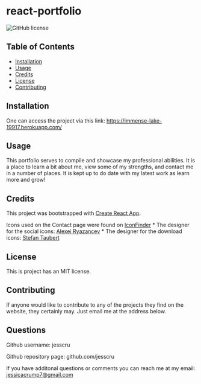 # react-portfolio

![GitHub license](https://img.shields.io/badge/license-MIT-blue.svg)

## Table of Contents 

* [Installation](#installation)
* [Usage](#usage)
* [Credits](#credits)
* [License](#license)
* [Contributing](#contributing)

## Installation

One can access the project via this link: https://immense-lake-19917.herokuapp.com/

## Usage 

This portfolio serves to compile and showcase my professional abilities. It is a place to learn a bit about me, view some of my strengths, and contact me in a number of places. It is kept up to do date with my latest work as learn more and grow! 

<!-- The landing page of the site is as seen below:

![landing page screenshot]("src/assets/images/home-screenshot")

The resume page appears as below:

![resume page screenshot]("src/assets/images/Resume-screenshot")

The portfolio page appears as below:

![portfolio page screenshot]("src/assets/images/portfolio-screenshot")

The contact page appears as below:

![contact page screenshot]("src/assets/images/contact-screeshot.png") -->


## Credits

This project was bootstrapped with [Create React App](https://github.com/facebook/create-react-app).

Icons used on the Contact page were found on [IconFinder](https://www.iconfinder.com) 
    * The designer for the social icons: [Alexei Ryazancev](https://www.iconfinder.com/GlumPix)
    * The designer for the download icons: [Stefan Taubert](https://www.iconfinder.com/stefantaubert)

## License

This is project has an MIT license. 

## Contributing

If anyone would like to contribute to any of the projects they find on the website, they certainly may. Just email me at the address below. 

## Questions 

Github username: jesscru

Github repository page: github.com/jesscru

If you have additonal questions or comments you can reach me at my email: jessicacrump7@gmail.com
